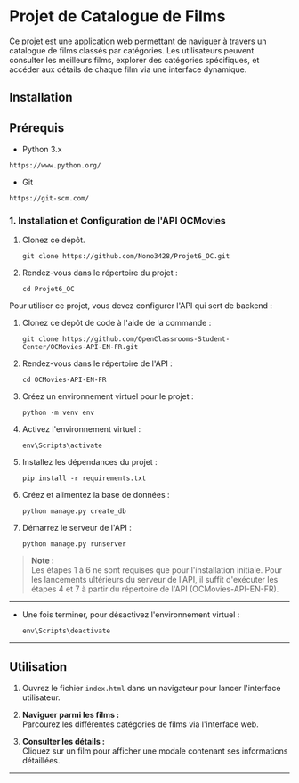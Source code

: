 # Projet de Catalogue de Films

Ce projet est une application web permettant de naviguer à travers un catalogue de films classés par catégories. Les utilisateurs peuvent consulter les meilleurs films, explorer des catégories spécifiques, et accéder aux détails de chaque film via une interface dynamique.

## Installation

## Prérequis
- Python 3.x
```
https://www.python.org/
```
- Git  
```
https://git-scm.com/
```

### 1. Installation et Configuration de l'API OCMovies

1. Clonez ce dépôt.    
    ```
    git clone https://github.com/Nono3428/Projet6_OC.git
    ```
2. Rendez-vous dans le répertoire du projet :  
    ```
    cd Projet6_OC
    ```

Pour utiliser ce projet, vous devez configurer l'API qui sert de backend :

1. Clonez ce dépôt de code à l'aide de la commande :  
    ``` 
    git clone https://github.com/OpenClassrooms-Student-Center/OCMovies-API-EN-FR.git 
    ```
2. Rendez-vous dans le répertoire de l'API :  
    ```
    cd OCMovies-API-EN-FR
    ```
3. Créez un environnement virtuel pour le projet :
    ```
    python -m venv env
    ```
4. Activez l'environnement virtuel :
    ```
    env\Scripts\activate
    ```
5. Installez les dépendances du projet :
    ```
    pip install -r requirements.txt
    ```
6. Créez et alimentez la base de données :
    ```
    python manage.py create_db
    ```
7. Démarrez le serveur de l'API :
    ```
    python manage.py runserver
    ```

> **Note :**  
> Les étapes 1 à 6 ne sont requises que pour l'installation initiale. Pour les lancements ultérieurs du serveur de l'API, il suffit d'exécuter les étapes 4 et 7 à partir du répertoire de l'API (OCMovies-API-EN-FR).

---

- Une fois terminer, pour désactivez l'environnement virtuel :
    ```
    env\Scripts\deactivate
    ```
---

## Utilisation
1. Ouvrez le fichier `index.html` dans un navigateur pour lancer l'interface utilisateur.

2. **Naviguer parmi les films :**  
   Parcourez les différentes catégories de films via l'interface web.  

3. **Consulter les détails :**  
   Cliquez sur un film pour afficher une modale contenant ses informations détaillées.  

---